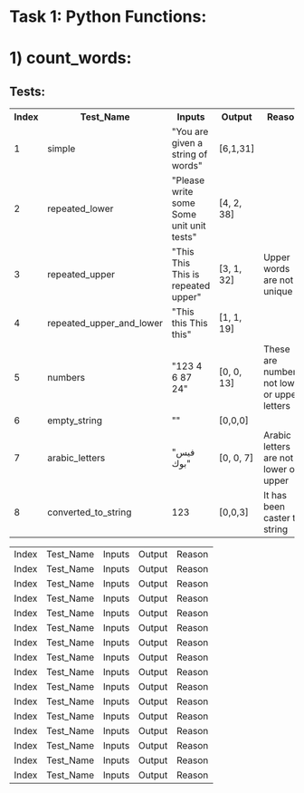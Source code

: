# Task 1: Python Functions:


# 1) count_words:

## Tests:

<table>
	<tr>
		<th>Index</th>
		<th>Test_Name</th>
		<th>Inputs</th>
		<th>Output</th>
		<th>Reason</th>
	</tr>
	<tr>
		<td>1</td>
		<td>simple</td>
		<td>"You are given a string of words"</td>
		<td>[6,1,31]</td>
		<td></td>
	</tr>
	<tr>
		<td>2</td>
		<td>repeated_lower</td>
		<td>"Please write some Some unit unit tests"</td>
		<td>[4, 2, 38]</td>
		<td></td>
	</tr>
	<tr>
		<td>3</td>
		<td>repeated_upper</td>
		<td>"This This This is repeated upper"</td>
		<td>[3, 1, 32]</td>
		<td>Upper words are not unique</td>
	</tr>
	<tr>
		<td>4</td>
		<td>repeated_upper_and_lower</td>
		<td>"This this This this"</td>
		<td>[1, 1, 19]</td>
		<td></td>
	</tr>
	<tr>
		<td>5</td>
		<td>numbers</td>
		<td>"123 4 6 87 24"</td>
		<td>[0, 0, 13]</td>
		<td>These are numbers, not lower or upper letters</td>
	</tr>
	<tr>
		<td>6</td>
		<td>empty_string</td>
		<td>""</td>
		<td>[0,0,0]</td>
		<td></td>
	</tr>
	<tr>
		<td>7</td>
		<td>arabic_letters</td>
		<td>"فيس بوك"</td>
		<td>[0, 0, 7]</td>
		<td>Arabic letters are not lower or upper</td>
	</tr>
	<tr>
		<td>8</td>
		<td>converted_to_string</td>
		<td>123</td>
		<td>[0,0,3]</td>
		<td>It has been caster to string</td>
	</tr>
</table>















<table>
	<tr>
		<td>Index</td>
		<td>Test_Name</td>
		<td>Inputs</td>
		<td>Output</td>
		<td>Reason</td>
	</tr>
	<tr>
		<td>Index</td>
		<td>Test_Name</td>
		<td>Inputs</td>
		<td>Output</td>
		<td>Reason</td>
	</tr>
	<tr>
		<td>Index</td>
		<td>Test_Name</td>
		<td>Inputs</td>
		<td>Output</td>
		<td>Reason</td>
	</tr>
	<tr>
		<td>Index</td>
		<td>Test_Name</td>
		<td>Inputs</td>
		<td>Output</td>
		<td>Reason</td>
	</tr>
	<tr>
		<td>Index</td>
		<td>Test_Name</td>
		<td>Inputs</td>
		<td>Output</td>
		<td>Reason</td>
	</tr>
	<tr>
		<td>Index</td>
		<td>Test_Name</td>
		<td>Inputs</td>
		<td>Output</td>
		<td>Reason</td>
	</tr>
	<tr>
		<td>Index</td>
		<td>Test_Name</td>
		<td>Inputs</td>
		<td>Output</td>
		<td>Reason</td>
	</tr>
	<tr>
		<td>Index</td>
		<td>Test_Name</td>
		<td>Inputs</td>
		<td>Output</td>
		<td>Reason</td>
	</tr>
	<tr>
		<td>Index</td>
		<td>Test_Name</td>
		<td>Inputs</td>
		<td>Output</td>
		<td>Reason</td>
	</tr>
	<tr>
		<td>Index</td>
		<td>Test_Name</td>
		<td>Inputs</td>
		<td>Output</td>
		<td>Reason</td>
	</tr>
	<tr>
		<td>Index</td>
		<td>Test_Name</td>
		<td>Inputs</td>
		<td>Output</td>
		<td>Reason</td>
	</tr>
	<tr>
		<td>Index</td>
		<td>Test_Name</td>
		<td>Inputs</td>
		<td>Output</td>
		<td>Reason</td>
	</tr>
	<tr>
		<td>Index</td>
		<td>Test_Name</td>
		<td>Inputs</td>
		<td>Output</td>
		<td>Reason</td>
	</tr>
	<tr>
		<td>Index</td>
		<td>Test_Name</td>
		<td>Inputs</td>
		<td>Output</td>
		<td>Reason</td>
	</tr>
	<tr>
		<td>Index</td>
		<td>Test_Name</td>
		<td>Inputs</td>
		<td>Output</td>
		<td>Reason</td>
	</tr>
	<tr>
		<td>Index</td>
		<td>Test_Name</td>
		<td>Inputs</td>
		<td>Output</td>
		<td>Reason</td>
	</tr>
</table>






